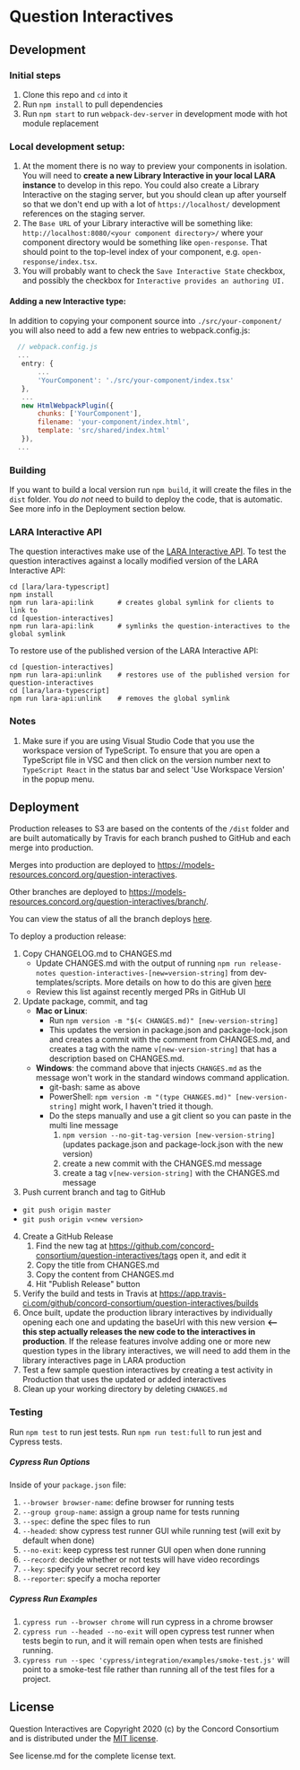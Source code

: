 # Question Interactives

## Development

### Initial steps

1. Clone this repo and `cd` into it
2. Run `npm install` to pull dependencies
3. Run `npm start` to run `webpack-dev-server` in development mode with hot module replacement

### Local development setup:

1. At the moment there is no way to preview your components in isolation. You will need to **create a new Library Interactive in your local LARA instance** to develop in this repo. You could also create a Library Interactive on the staging server, but you should clean up after yourself so that we don't end up with a lot of `https://localhost/` development references on the staging server.
2. The `Base URL` of your Library interactive will be something like: `http://localhost:8080/<your component directory>/` where your component directory would be something like `open-response`. That should point to the top-level index of your component, e.g. `open-response/index.tsx`.
3. You will probably want to check the `Save Interactive State` checkbox, and possibly the checkbox for `Interactive provides an authoring UI.`

#### Adding a new Interactive type:
In addition to copying your component source into `./src/your-component/` you will also
need to add a few new entries to webpack.config.js:

 ```javascript
   // webpack.config.js
   ...
	entry: {
		...
		'YourComponent': './src/your-component/index.tsx'
	},
	...
	new HtmlWebpackPlugin({
		chunks: ['YourComponent'],
		filename: 'your-component/index.html',
		template: 'src/shared/index.html'
	}),
   ...

```

### Building

If you want to build a local version run `npm build`, it will create the files in the `dist` folder.
You *do not* need to build to deploy the code, that is automatic. See more info in the Deployment section below.

### LARA Interactive API

The question interactives make use of the [LARA Interactive API](https://github.com/concord-consortium/lara/blob/master/lara-typescript/README.md#lara-interactive-api). To test the question interactives against a locally modified version of the LARA Interactive API:

```
cd [lara/lara-typescript]
npm install
npm run lara-api:link      # creates global symlink for clients to link to
cd [question-interactives]
npm run lara-api:link      # symlinks the question-interactives to the global symlink
```

To restore use of the published version of the LARA Interactive API:

```
cd [question-interactives]
npm run lara-api:unlink    # restores use of the published version for question-interactives
cd [lara/lara-typescript]
npm run lara-api:unlink    # removes the global symlink
```

### Notes

1. Make sure if you are using Visual Studio Code that you use the workspace version of TypeScript.
   To ensure that you are open a TypeScript file in VSC and then click on the version number next to
   `TypeScript React` in the status bar and select 'Use Workspace Version' in the popup menu.

## Deployment

Production releases to S3 are based on the contents of the `/dist` folder and are built automatically by Travis
for each branch pushed to GitHub and each merge into production.

Merges into production are deployed to https://models-resources.concord.org/question-interactives.

Other branches are deployed to https://models-resources.concord.org/question-interactives/branch/<name>.

You can view the status of all the branch deploys [here](https://travis-ci.org/concord-consortium/question-interactives/branches).

To deploy a production release:

1. Copy CHANGELOG.md to CHANGES.md
    - Update CHANGES.md with the output of running `npm run release-notes question-interactives-[new=version-string]` from dev-templates/scripts. More details on how to do this are given [here](https://github.com/concord-consortium/dev-templates/tree/main/scripts)
    - Review this list against recently merged PRs in GitHub UI
2. Update package, commit, and tag
    - **Mac or Linux**:
        - Run `npm version -m "$(< CHANGES.md)" [new-version-string]`
        - This updates the version in package.json and package-lock.json and creates a commit with the comment from CHANGES.md, and creates a tag with the name `v[new-version-string]` that has a description based on CHANGES.md.
    - **Windows**: the command above that injects `CHANGES.md` as the message won't work in the standard windows command application.
        - git-bash: same as above
        - PowerShell: `npm version -m "(type CHANGES.md)" [new-version-string]` might work, I haven't tried it though.
        - Do the steps manually and use a git client so you can paste in the multi line message
            1. `npm version --no-git-tag-version [new-version-string]` (updates package.json and package-lock.json with the new version)
            2. create a new commit with the CHANGES.md message
            3. create a tag `v[new-version-string]` with the CHANGES.md message
3. Push current branch and tag to GitHub
  - `git push origin master`
  - `git push origin v<new version>`
4. Create a GitHub Release
    1. Find the new tag at https://github.com/concord-consortium/question-interactives/tags open it, and edit it
    2. Copy the title from CHANGES.md
    3. Copy the content from CHANGES.md
    4. Hit "Publish Release" button
5. Verify the build and tests in Travis at https://app.travis-ci.com/github/concord-consortium/question-interactives/builds
6. Once built, update the production library interactives by individually opening each one and updating the baseUrl with this new version **<-- this step actually releases the new code to the interactives in production**. If the release features involve adding one or more new question types in the library interactives, we will need to add them in the library interactives page in LARA production
7. Test a few sample question interactives by creating a test activity in Production that uses the updated or added interactives
8. Clean up your working directory by deleting `CHANGES.md`

### Testing

Run `npm test` to run jest tests. Run `npm run test:full` to run jest and Cypress tests.

##### Cypress Run Options

Inside of your `package.json` file:
1. `--browser browser-name`: define browser for running tests
2. `--group group-name`: assign a group name for tests running
3. `--spec`: define the spec files to run
4. `--headed`: show cypress test runner GUI while running test (will exit by default when done)
5. `--no-exit`: keep cypress test runner GUI open when done running
6. `--record`: decide whether or not tests will have video recordings
7. `--key`: specify your secret record key
8. `--reporter`: specify a mocha reporter

##### Cypress Run Examples

1. `cypress run --browser chrome` will run cypress in a chrome browser
2. `cypress run --headed --no-exit` will open cypress test runner when tests begin to run, and it will remain open when tests are finished running.
3. `cypress run --spec 'cypress/integration/examples/smoke-test.js'` will point to a smoke-test file rather than running all of the test files for a project.

## License

Question Interactives are Copyright 2020 (c) by the Concord Consortium and is distributed under the [MIT license](http://www.opensource.org/licenses/MIT).

See license.md for the complete license text.
